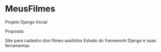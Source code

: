 # MeusFilmes
Projeto Django Inicial

Proposta:

Site para cadastro dos filmes assitidos
Estudo do framework Django e suas ferramentas

